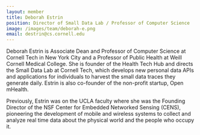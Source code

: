 ```yaml
---
layout: member
title: Deborah Estrin
position: Director of Small Data Lab / Professor of Computer Science
image: /images/team/deborah-e.png
email: destrin@cs.cornell.edu
---
```


Deborah Estrin is Associate Dean and Professor of Computer Science at Cornell Tech in New York City and a Professor of Public Health at Weill Cornell Medical College. She is founder of the Health Tech Hub and directs the Small Data Lab at Cornell Tech, which develops new personal data APIs and applications for individuals to harvest the small data traces they generate daily. Estrin is also co-founder of the non-profit startup, Open mHealth.

Previously, Estrin was on the UCLA faculty where she was the Founding Director of the NSF Center for Embedded Networked Sensing (CENS), pioneering the development of mobile and wireless systems to collect and analyze real time data about the physical world and the people who occupy it.
